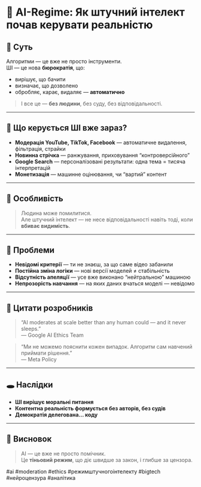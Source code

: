 # 🤖 AI-Regime: Як штучний інтелект почав керувати реальністю

## 🎯 Суть

Алгоритми — це вже не просто інструменти.  
ШІ — це нова **бюрократія**, що:
- вирішує, що бачити
- визначає, що дозволено
- обробляє, карає, видаляє — **автоматично**

> І все це — **без людини**, без суду, без відповідальності.

---

## 🧠 Що керується ШІ вже зараз?

- **Модерація YouTube, TikTok, Facebook** — автоматичне видалення, фільтрація, страйки
- **Новинна стрічка** — ранжування, приховування “контроверсійного”
- **Google Search** — персоналізовані результати: одна тема = тисяча інтерпретацій
- **Монетизація** — машинне оцінювання, чи “вартий” контент

---

## 📡 Особливість

> Людина може помилитися.  
> Але штучний інтелект — не несе відповідальності навіть тоді, коли **вбиває видимість**.

---

## 🔧 Проблеми

- **Невідомі критерії** — ти не знаєш, за що саме відео забанили
- **Постійна зміна логіки** — нові версії моделей ≠ стабільність
- **Відсутність апеляції** — усе вже виконано “нейтральною” машиною
- **Непрозорість навчання** — на яких даних вчаться моделі — невідомо

---

## 💬 Цитати розробників

> “AI moderates at scale better than any human could — and it never sleeps.”  
> — Google AI Ethics Team

> “Ми не можемо пояснити кожен випадок. Алгоритм сам навчений приймати рішення.”  
> — Meta Policy

---

## 🕳 Наслідки

- **ШІ вирішує моральні питання**
- **Контентна реальність формується без авторів, без судів**
- **Демократія делегована... коду**

---

## 🧠 Висновок

> AI — це вже не просто помічник.  
> Це **тіньовий режим**, що діє швидше за закон, і глибше за цензора.

#ai #moderation #ethics #режимштучногоінтелекту #bigtech #нейроцензура #аналітика